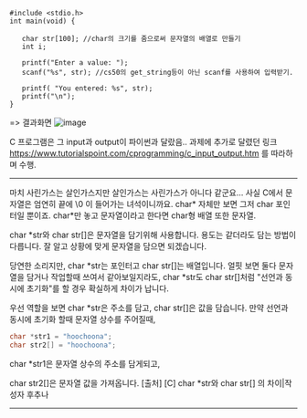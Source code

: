 ~~~
#include <stdio.h>
int main(void) {

   char str[100]; //char의 크기를 줌으로써 문자열의 배열로 만들기
   int i;

   printf("Enter a value: ");
   scanf("%s", str); //cs50의 get_string등이 아닌 scanf를 사용하여 입력받기.

   printf( "You entered: %s", str);
   printf("\n");
}
~~~

=> 결과화면
![image](https://user-images.githubusercontent.com/68533679/88617176-e7dcbe80-d0d0-11ea-9950-6cd036da2148.png)

C 프로그램은 그 input과 output이 파이썬과 달랐음.. 과제에 추가로 달렸던 링크 <https://www.tutorialspoint.com/cprogramming/c_input_output.htm> 를 따라하며 수행.

---
마치 사린가스는 살인가스지만 살인가스는 사린가스가 아니다 같군요…
사실 C에서 문자열은 엄연히 끝에 \0 이 들어가는 녀석이니까요.
char* 자체만 보면 그저 char 포인터일 뿐이죠.
char*만 놓고 문자열이라고 한다면 char형 배열 또한 문자열.


char *str와 char str[]은 문자열을 담기위해 사용합니다. 용도는 같더라도 담는 방법이 다릅니다. 잘 알고 상황에 맞게 문자열을 담으면 되겠습니다. 

당연한 소리지만, char *str는 포인터고 char str[]는 배열입니다. 얼핏 보면 둘다 문자열을 담거나 작업할때 쓰여서 같아보일지라도, char *str도 char str[]처럼 "선언과 동시에 초기화"를 할 경우 확실하게 차이가 납니다.


우선 역할을 보면 char *str은 주소를 담고, char str[]은 값을 담습니다. 만약 선언과 동시에 초기화 할때 문자열 상수를 주어질때,
~~~c
char *str1 = "hoochoona";
char str2[] = "hoochoona";
~~~

char *str1은 문자열 상수의 주소를 담게되고,

char str2[]은 문자열 값을 가져옵니다.
[출처] [C] char *str와 char str[] 의 차이|작성자 후추나

---
